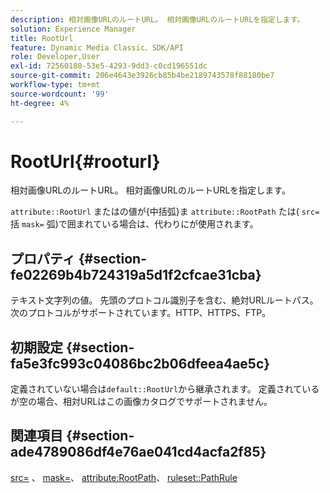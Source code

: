 ```yaml
---
description: 相対画像URLのルートURL。 相対画像URLのルートURLを指定します。
solution: Experience Manager
title: RootUrl
feature: Dynamic Media Classic、SDK/API
role: Developer,User
exl-id: 72560180-53e5-4293-9dd3-c0cd196551dc
source-git-commit: 206e4643e3926cb85b4be2189743578f88180be7
workflow-type: tm+mt
source-wordcount: '99'
ht-degree: 4%

---
```


# RootUrl{#rooturl}

相対画像URLのルートURL。 相対画像URLのルートURLを指定します。

`attribute::RootUrl` またはの値が{中括弧}ま `attribute::RootPath` たは( `src=` 括 `mask=` 弧)で囲まれている場合は、代わりにが使用されます。

## プロパティ {#section-fe02269b4b724319a5d1f2cfcae31cba}

テキスト文字列の値。 先頭のプロトコル識別子を含む、絶対URLルートパス。 次のプロトコルがサポートされています。HTTP、HTTPS、FTP。

## 初期設定 {#section-fa5e3fc993c04086bc2b06dfeea4ae5c}

定義されていない場合は`default::RootUrl`から継承されます。 定義されているが空の場合、相対URLはこの画像カタログでサポートされません。

## 関連項目 {#section-ade4789086df4e76ae041cd4acfa2f85}

[src=](../../../../../is-api/http-ref/image-serving-api-ref/c-http-protocol-reference/c-command-reference/r-src.md#reference-f6506637778c4c69bf106a7924a91ab1) 、 [mask=](../../../../../is-api/http-ref/image-serving-api-ref/c-http-protocol-reference/c-command-reference/r-mask.md#reference-922254e027404fb890b850e2723ee06e)、  [attribute:RootPath](../../../../../is-api/image-catalog/image-serving-api-ref/c-image-catalog-reference/c-attributes-reference/r-rootpath.md#reference-17d57e5967be403b8408fa7214017494)、  [ruleset::PathRule](../../../../../is-api/image-catalog/image-serving-api-ref/c-image-catalog-reference/c-rule-set-reference/c-rule-set-reference.md#concept-3e5058cf3507470b82cac638df23ea8e)
